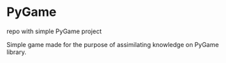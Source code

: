 # PyGame
repo with simple PyGame project

Simple game made for the purpose of assimilating knowledge on PyGame library.
